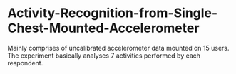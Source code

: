 # Activity-Recognition-from-Single-Chest-Mounted-Accelerometer
Mainly comprises of uncalibrated accelerometer data mounted on 15 users. The experiment basically analyses 7 activities performed by each respondent.
